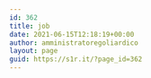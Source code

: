 ```yaml
---
id: 362
title: job
date: 2021-06-15T12:18:19+00:00
author: amministratoregoliardico
layout: page
guid: https://s1r.it/?page_id=362
---
```


